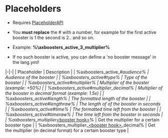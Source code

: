 # Placeholders

* Requires [PlaceholderAPI](https://placeholderapi.com/)

* You **must replace** the # with a number, for example for the first active booster is 1 the second is 2.. and so on.
* Example: **%\axboosters_active_3_multiplier%**
* If no such booster is active, you can define a 'no booster message' in the lang.yml!

|-|-|
| Placeholder | Description |
| %axboosters_active_#_audience% | Audience of the booster |
| %axboosters_active_#_type% | Type of the booster |
| %axboosters_active_#_multiplier% | Multiplier of the booster (example: +50%) |
| %axboosters_active_#_multiplier_decimal% | Multiplier of the booster in decimal format (example: 1.5x) |
| %axboosters_active_#_length% | The formatted length of the booster |
| %axboosters_active_#_lengthraw% | The length of of the booster in seconds |
| %axboosters_active_#_time% | The formatted time left from the booster |
| %axboosters_active_#_timeraw% | The time left from the booster in seconds |
| %axboosters_multiplier_[&lt;booster hook>](https://docs.artillex-studios.com/axboosters-supported-plugins.html#booster-hooks)% | Get the multiplier for a certain booster type |
| %axboosters_multiplier_[&lt;booster hook>](https://docs.artillex-studios.com/axboosters-supported-plugins.html#booster-hooks)_decimal% | Get the multiplier (in decimal format) for a certain booster type |
